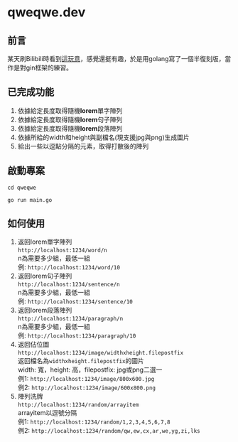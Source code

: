 # qweqwe.dev

## 前言<br>

某天刷Bilibili時看到[這玩意](https://www.bilibili.com/video/BV1hv411G7iH)，感覺還挺有趣，於是用golang寫了一個半復刻版，當作是對gin框架的練習。

## 已完成功能<br>

1. 依據給定長度取得隨機**lorem**單字陣列
2. 依據給定長度取得隨機**lorem**句子陣列
3. 依據給定長度取得隨機**lorem**段落陣列
4. 依據所給的width和height與副檔名(現支援jpg與png)生成圖片
5. 給出一些以逗點分隔的元素，取得打散後的陣列

## 啟動專案

```
cd qweqwe

go run main.go
```

## 如何使用

1. 返回lorem單字陣列<br>
    ``http://localhost:1234/word/n``<br>
    n為需要多少組，最低一組<br>
    例: ``http://localhost:1234/word/10``<br>
2. 返回lorem句子陣列<br>
    ``http://localhost:1234/sentence/n``<br>
    n為需要多少組，最低一組<br>
    例: ``http://localhost:1234/sentence/10``<br>
3. 返回lorem段落陣列<br>
    ``http://localhost:1234/paragraph/n``<br>
    n為需要多少組，最低一組<br>
    例: ``http://localhost:1234/paragraph/10``<br>
4. 返回佔位圖<br>
    ``http://localhost:1234/image/widthxheight.filepostfix``<br>
    返回檔名為``widthxheight.filepostfix``的圖片<br>
    width: 寬，height: 高，filepostfix: jpg或png二選一<br>
    例1: ``http://localhost:1234/image/800x600.jpg``<br>
    例2: ``http://localhost:1234/image/600x800.png``<br>
5. 陣列洗牌<br>
    ``http://localhost:1234/random/arrayitem``<br>
    arrayitem以逗號分隔<br>
    例1: ``http://localhost:1234/random/1,2,3,4,5,6,7,8``<br>
    例2: ``http://localhost:1234/random/qw,ew,cx,ar,we,yg,zi,lks``<br>
